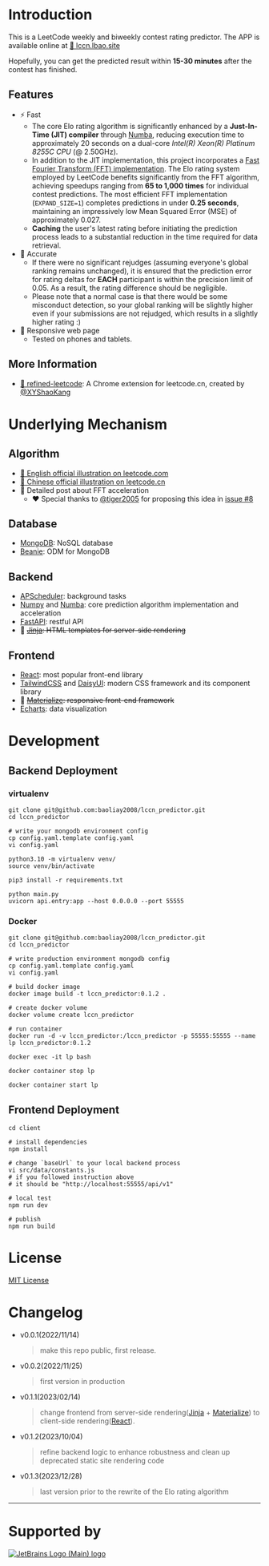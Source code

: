 
# Introduction

This is a LeetCode weekly and biweekly contest rating predictor. The APP is available online at [🔗 lccn.lbao.site](https://lccn.lbao.site/)

Hopefully, you can get the predicted result within **15-30 minutes** after the contest has finished.

## Features

* ⚡️ Fast
  * The core Elo rating algorithm is significantly enhanced by a **Just-In-Time (JIT) compiler** through [Numba](https://numba.pydata.org), reducing execution time to approximately 20 seconds on a dual-core *Intel(R) Xeon(R) Platinum 8255C CPU* (@ 2.50GHz).
  * In addition to the JIT implementation, this project incorporates a [Fast Fourier Transform (FFT) implementation](https://github.com/baoliay2008/lccn_predictor/pull/43). The Elo rating system employed by LeetCode benefits significantly from the FFT algorithm, achieving speedups ranging from **65 to 1,000 times** for individual contest predictions. The most efficient FFT implementation (`EXPAND_SIZE=1`) completes predictions in under **0.25 seconds**, maintaining an impressively low Mean Squared Error (MSE) of approximately 0.027.
  * **Caching** the user's latest rating before initiating the prediction process leads to a substantial reduction in the time required for data retrieval.
* 🎯 Accurate
  * If there were no significant rejudges (assuming everyone's global ranking remains unchanged), it is ensured that the prediction error for rating deltas for **EACH** participant is within the precision limit of 0.05. As a result, the rating difference should be negligible.
  * Please note that a normal case is that there would be some misconduct detection, so your global ranking will be slightly higher even if your submissions are not rejudged, which results in a slightly higher rating :)
* 📱 Responsive web page
  * Tested on phones and tablets.

## More Information

* [🔗 refined-leetcode](https://github.com/XYShaoKang/refined-leetcode): A Chrome extension for leetcode.cn, created by [@XYShaoKang](https://github.com/XYShaoKang)

# Underlying Mechanism

## Algorithm

* [🔗 English official illustration on leetcode.com](https://leetcode.com/discuss/general-discussion/468851/New-Contest-Rating-Algorithm-(Coming-Soon))
* [🔗 Chinese official illustration on leetcode.cn](https://leetcode.cn/circle/article/neTUV4/)
* 🔗 Detailed post about FFT acceleration
  - ❤️ Special thanks to [@tiger2005](https://github.com/tiger2005) for proposing this idea in [issue #8](https://github.com/baoliay2008/lccn_predictor/issues/8)

## Database

* [MongoDB](https://www.mongodb.com/): NoSQL database
* [Beanie](https://beanie-odm.dev/): ODM for MongoDB

## Backend

* [APScheduler](https://apscheduler.readthedocs.io/en/3.x/): background tasks
* [Numpy](https://numpy.org/) and [Numba](https://numba.pydata.org/): core prediction algorithm implementation and acceleration
* [FastAPI](https://fastapi.tiangolo.com/): restful API
* 🚮 ~~[Jinja](https://jinja.palletsprojects.com/): HTML templates for server-side rendering~~

## Frontend

* [React](https://reactjs.org/): most popular front-end library
* [TailwindCSS](https://tailwindcss.com/) and [DaisyUI](https://daisyui.com/): modern CSS framework and its component library
* 🚮 ~~[Materialize](https://materializecss.com/): responsive front-end framework~~
* [Echarts](https://echarts.apache.org/en/index.html): data visualization

# Development

## Backend Deployment

### virtualenv

```shell
git clone git@github.com:baoliay2008/lccn_predictor.git
cd lccn_predictor

# write your mongodb environment config
cp config.yaml.template config.yaml
vi config.yaml

python3.10 -m virtualenv venv/
source venv/bin/activate

pip3 install -r requirements.txt

python main.py
uvicorn api.entry:app --host 0.0.0.0 --port 55555
```

### Docker

```shell
git clone git@github.com:baoliay2008/lccn_predictor.git
cd lccn_predictor

# write production environment mongodb config
cp config.yaml.template config.yaml
vi config.yaml

# build docker image
docker image build -t lccn_predictor:0.1.2 .

# create docker volume
docker volume create lccn_predictor

# run container
docker run -d -v lccn_predictor:/lccn_predictor -p 55555:55555 --name lp lccn_predictor:0.1.2

docker exec -it lp bash

docker container stop lp

docker container start lp

```

## Frontend Deployment

```shell
cd client

# install dependencies
npm install

# change `baseUrl` to your local backend process
vi src/data/constants.js
# if you followed instruction above
# it should be "http://localhost:55555/api/v1"

# local test
npm run dev

# publish
npm run build

```


# License

[MIT License](LICENSE)

# Changelog

* v0.0.1(2022/11/14)
  > make this repo public, first release.
* v0.0.2(2022/11/25)
  > first version in production
* v0.1.1(2023/02/14)
  > change frontend from server-side rendering([Jinja](https://jinja.palletsprojects.com/) + [Materialize](https://materializecss.com/)) to client-side rendering([React](https://reactjs.org/)).
* v0.1.2(2023/10/04)
  > refine backend logic to enhance robustness and clean up deprecated static site rendering code
* v0.1.3(2023/12/28)
  > last version prior to the rewrite of the Elo rating algorithm
---

# Supported by

[![JetBrains Logo (Main) logo](https://resources.jetbrains.com/storage/products/company/brand/logos/jb_beam.svg)](https://jb.gg/OpenSourceSupport)

